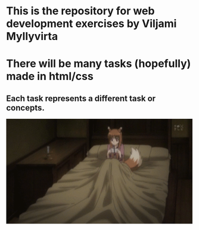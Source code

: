 # This is the repository for web development exercises by Viljami Myllyvirta

# There will be many tasks (hopefully) made in html/css

## Each task represents a different task or concepts.

![](https://github.com/Viljammsson/WebDevBasics2025/blob/main/pictures_gifs/holowave.gif)
